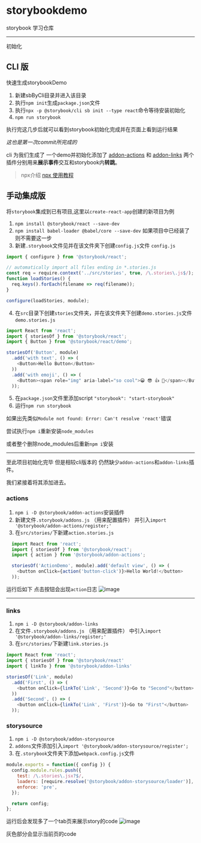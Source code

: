 # storybookdemo
storybook 学习仓库

---
初始化
## CLI 版
快速生成storybookDemo
1. 新建sbByCli目录并进入该目录 
2. 执行`npm init`生成`package.json`文件
3. 执行`npx -p @storybook/cli sb init --type react`命令等待安装初始化
4. `npm run storybook`

执行完这几步后就可以看到storybook初始化完成并在页面上看到运行结果

*这也是第一次commit所完成的*

cli 为我们生成了 一个demo并初始化添加了
[addon-actions](https://github.com/storybookjs/storybook/tree/master/addons/actions)
和
[addon-links](https://github.com/storybookjs/storybook/tree/master/addons/links)
两个插件分别用来**展示事件**交互和storybook内**转跳**。

> npx介绍  [npx 使用教程](http://www.ruanyifeng.com/blog/2019/02/npx.html)

## 手动集成版
将`storybook`集成到已有项目,这里以`create-react-app`创建的新项目为例
1. `npm install @storybook/react --save-dev`
2. `npm install babel-loader @babel/core --save-dev` 如果项目中已经装了 则不需要这一步
3. 新建`.storybook`文件见并在该文件夹下创建`config.js`文件
`config.js`
```js
import { configure } from '@storybook/react';

// automatically import all files ending in *.stories.js
const req = require.context('../src/stories', true, /\.stories\.js$/);
function loadStories() {
  req.keys().forEach(filename => req(filename));
}

configure(loadStories, module);

```
4. 在`src`目录下创建`stories`文件夹，并在该文件夹下创建`demo.stories.js`文件
`demo.stories.js`
```js
import React from 'react';
import { storiesOf } from '@storybook/react';
import { Button } from '@storybook/react/demo';

storiesOf('Button', module)
  .add('with text', () => (
    <Button>Hello Button</Button>
  ))
  .add('with emoji', () => (
    <Button><span role="img" aria-label="so cool">😀 😎 👍 💯</span></Button>
  ));   
```
5. 在`package.json`文件里添加script `"storybook": "start-storybook"`
6. 运行`npm run storybook`

如果出先类似`Module not found: Error: Can't resolve 'react'`错误 

尝试执行`npm i`重新安装`node_modules`

或者整个删除node_modules后重新`npm i`安装

---
至此项目初始化完毕 但是相较cli版本的 仍然缺少`addon-actions`和`addon-links`插件。

我们紧接着将其添加进去。
 
 ### actions
1. `npm i -D @storybook/addon-actions`安装插件
2. 新建文件`.storybook/addons.js` （用来配置插件） 并引入`import '@storybook/addon-actions/register;'`
3. 在`src/stories/`下新建`action.stories.js`
```js
  import React from 'react';
  import { storiesOf } from '@storybook/react';
  import { action } from '@storybook/addon-actions';

  storiesOf('ActionDemo', module).add('default view', () => (
    <button onClick={action('button-click')}>Hello World!</button>
  ));
```
运行后如下 点击按钮会出现`action`日志
![image](https://user-images.githubusercontent.com/19797724/63237750-da3e7800-c275-11e9-94be-c46e7bb83eca.png)

---
### links
1. `npm i -D @storybook/addon-links`
2. 在文件`.storybook/addons.js` （用来配置插件） 中引入`import '@storybook/addon-links/register;'`
3. 在`src/stories/`下新建`link.stories.js`
```js
import React from 'react';
import { storiesOf } from '@storybook/react'
import { linkTo } from '@storybook/addon-links'

storiesOf('Link', module)
  .add('First', () => (
    <button onClick={linkTo('Link', 'Second')}>Go to "Second"</button>
  ))
  .add('Second', () => (
    <button onClick={linkTo('Link', 'First')}>Go to "First"</button>
  ));
```
  
### storysource

1. `npm i -D @storybook/addon-storysource `
2. `addons`文件添加引入`import '@storybook/addon-storysource/register';`
3.  在`.storybook`文件夹下添加`webpack.config.js`文件
```js
module.exports = function({ config }) {
  config.module.rules.push({
    test: /\.stories\.jsx?$/,
    loaders: [require.resolve('@storybook/addon-storysource/loader')],
    enforce: 'pre',
  });

  return config;
};
```
运行后会发现多了一个tab页来展示story的code
![image](https://user-images.githubusercontent.com/19797724/63241368-0a8e1280-c286-11e9-8478-f3f616606fb3.png)

灰色部分会显示当前页的code

